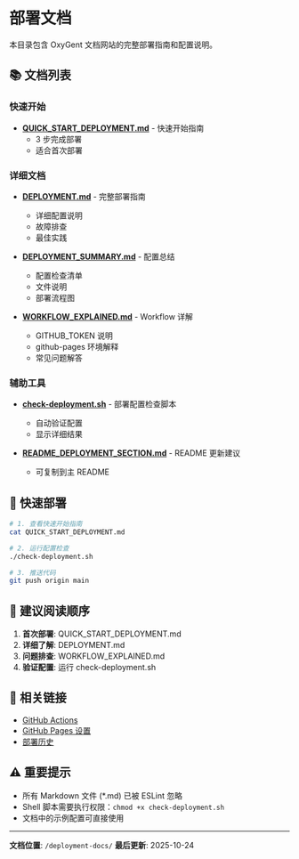 # 部署文档

本目录包含 OxyGent 文档网站的完整部署指南和配置说明。

## 📚 文档列表

### 快速开始

- **[QUICK_START_DEPLOYMENT.md](./QUICK_START_DEPLOYMENT.md)** - 快速开始指南
  - 3 步完成部署
  - 适合首次部署

### 详细文档

- **[DEPLOYMENT.md](./DEPLOYMENT.md)** - 完整部署指南
  - 详细配置说明
  - 故障排查
  - 最佳实践

- **[DEPLOYMENT_SUMMARY.md](./DEPLOYMENT_SUMMARY.md)** - 配置总结
  - 配置检查清单
  - 文件说明
  - 部署流程图

- **[WORKFLOW_EXPLAINED.md](./WORKFLOW_EXPLAINED.md)** - Workflow 详解
  - GITHUB_TOKEN 说明
  - github-pages 环境解释
  - 常见问题解答

### 辅助工具

- **[check-deployment.sh](./check-deployment.sh)** - 部署配置检查脚本
  - 自动验证配置
  - 显示详细结果

- **[README_DEPLOYMENT_SECTION.md](./README_DEPLOYMENT_SECTION.md)** - README 更新建议
  - 可复制到主 README

## 🚀 快速部署

```bash
# 1. 查看快速开始指南
cat QUICK_START_DEPLOYMENT.md

# 2. 运行配置检查
./check-deployment.sh

# 3. 推送代码
git push origin main
```

## 📖 建议阅读顺序

1. **首次部署**: QUICK_START_DEPLOYMENT.md
2. **详细了解**: DEPLOYMENT.md
3. **问题排查**: WORKFLOW_EXPLAINED.md
4. **验证配置**: 运行 check-deployment.sh

## 🔗 相关链接

- [GitHub Actions](https://github.com/karlsbeard/oxygent-doc-website/actions)
- [GitHub Pages 设置](https://github.com/karlsbeard/oxygent-doc-website/settings/pages)
- [部署历史](https://github.com/karlsbeard/oxygent-doc-website/deployments)

## ⚠️ 重要提示

- 所有 Markdown 文件 (*.md) 已被 ESLint 忽略
- Shell 脚本需要执行权限：`chmod +x check-deployment.sh`
- 文档中的示例配置可直接使用

---

**文档位置**: `/deployment-docs/`
**最后更新**: 2025-10-24
